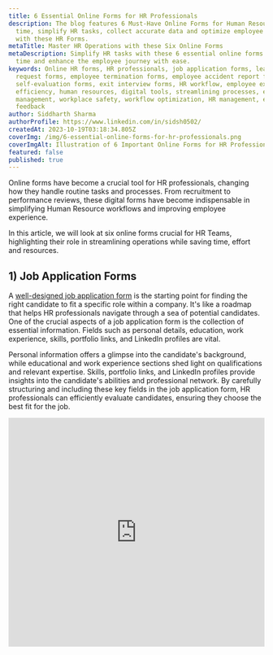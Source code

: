 ```yaml
---
title: 6 Essential Online Forms for HR Professionals
description: The blog features 6 Must-Have Online Forms for Human Resource. Save
  time, simplify HR tasks, collect accurate data and optimize employee journey
  with these HR Forms.
metaTitle: Master HR Operations with these Six Online Forms
metaDescription: Simplify HR tasks with these 6 essential online forms. Save
  time and enhance the employee journey with ease.
keywords: Online HR forms, HR professionals, job application forms, leave
  request forms, employee termination forms, employee accident report forms,
  self-evaluation forms, exit interview forms, HR workflow, employee experience,
  efficiency, human resources, digital tools, streamlining processes, employee
  management, workplace safety, workflow optimization, HR management, employee
  feedback
author: Siddharth Sharma
authorProfile: https://www.linkedin.com/in/sidsh0502/
createdAt: 2023-10-19T03:18:34.805Z
coverImg: /img/6-essential-online-forms-for-hr-professionals.png
coverImgAlt: Illustration of 6 Important Online Forms for HR Professionals
featured: false
published: true
---
```

Online forms have become a crucial tool for HR professionals, changing how they handle routine tasks and processes. From recruitment to performance reviews, these digital forms have become indispensable in simplifying Human Resource workflows and improving employee experience.

In this article, we will look at six online forms crucial for HR Teams, highlighting their role in streamlining operations while saving time, effort and resources.

## **1) Job Application Forms**

A [well-designed job application form](https://formester.com/templates/job-application-form-2450/) is the starting point for finding the right candidate to fit a specific role within a company. It's like a roadmap that helps HR professionals navigate through a sea of potential candidates. One of the crucial aspects of a job application form is the collection of essential information. Fields such as personal details, education, work experience, skills, portfolio links, and LinkedIn profiles are vital.

Personal information offers a glimpse into the candidate's background, while educational and work experience sections shed light on qualifications and relevant expertise. Skills, portfolio links, and LinkedIn profiles provide insights into the candidate's abilities and professional network. By carefully structuring and including these key fields in the job application form, HR professionals can efficiently evaluate candidates, ensuring they choose the best fit for the job.

<iframe
  width="100%"
  height="450"
  src="https://app.formester.com/f/48df2545-a443-4a89-bb90-c26f698c305b"
  frameborder="0"
/>



## 2) Leave Request Forms

Leave request forms play a crucial role in managing employee absences effectively. These forms bring in a level of organization and structure, ensuring that leave requests are handled consistently across the organization. There are various types of leaves, including annual, sick, maternity, or paternity leave. Each type serves a specific purpose and requires different approval processes.

Having [standardized leave forms helps HR professionals](https://formester.com/templates/time-off-request-form-2780/) categorize and process these requests efficiently. The approval process often involves the employee filling out the necessary details in the form and submitting it to their immediate supervisor or the HR department. Once received, the request is reviewed and approved based on company policies and the nature of the leave. This approach ensures that the correct approvals are obtained and the employee's absence is appropriately managed.

<iframe
  width="100%"
  height="450"
  src="https://app.formester.com/f/de992258-5f79-426f-b03a-d43a1e0b98a7"
  frameborder="0"
/>



## **3) Employee Termination Forms**

Documenting employee terminations using specific forms is a fundamental practice that helps organizations maintain a structured and consistent record of employee exits. These forms serve multiple purposes: legal compliance, company policy adherence, and future reference. When an employee leaves the organization, capturing essential information in the termination form is imperative. This information typically includes the reason for termination, the employee's last working day, return of company property, details about final pay and benefits, and any other relevant remarks.

It helps in conducting exit interviews and understanding the circumstances surrounding the employee's departure. By having an online termination form, HR professionals can ensure that [all necessary details are documented accurately](https://formester.com/templates/termination-form-2446/) and in a standardized manner. This not only aids in maintaining a clear record but also facilitates a smooth transition during the employee's departure. 

<iframe
  width="100%"
  height="450"
  src="https://app.formester.com/f/3bbfca84-6076-464f-9cc3-0dfd361d9d90"
  frameborder="0"
/>



## **4) Employee Accident Report Forms**

Accidents can happen in any workplace, making accident report forms a critical tool in maintaining workplace safety and ensuring compliance with safety regulations. These forms [document the details of accidents, injuries, or near misses](https://formester.com/templates/incident-report-form-2783/) that occur within the workplace. The information to be included in an accident report form usually comprises details about the incident, including the date, time, and location.

Additionally, it should capture the individuals involved and any witnesses, a description of the incident, injuries sustained, immediate actions taken, and recommendations to prevent future occurrences. By accurately documenting workplace incidents through accident report forms, organizations can analyze patterns, identify safety hazards, and implement preventive measures. This proactive approach is essential for maintaining a safe work environment and complying with legal requirements.

<iframe
  width="100%"
  height="450"
  src="https://app.formester.com/f/91db316c-eda9-4054-a4b4-ed7c78bd1444"
  frameborder="0"
/>



## **5) Self Evaluation Forms**

Self-evaluation forms benefit employees and the organization by promoting reflection, goal-setting, and open communication. Employees can showcase achievements, pinpoint strengths and areas for growth. This fosters self-awareness and [meaningful performance discussions](https://formester.com/templates/employee-self-evaluation-form-2779/). It aligns individual goals with larger objectives for organizations, enhancing productivity and satisfaction.

Common sections in self-evaluation forms include goals achieved, strengths, areas for development, performance feedback, and future objectives. Criteria cover job-specific skills, teamwork, communication, adaptability, and contributions.

<iframe
  width="100%"
  height="450"
  src="https://app.formester.com/f/5c9d79ab-aa7e-43c7-adc7-eea0d8e29517"
  frameborder="0"
/>



## 6) **Exit Interview Forms**

Exit interview forms hold significant value in understanding employee departures. They provide a platform for departing employees to express their reasons for leaving, feedback on their experiences, and suggestions for improvement. These forms often include questions about job satisfaction, work environment, management effectiveness, growth opportunities, and overall experience within the organization.

The insights gathered help HR identify patterns, areas for improvement, and potential areas to revise HR strategies. By actively [analyzing exit interview data](https://formester.com/templates/exit-interview-form-2784/), organizations can make informed decisions to improve employee retention, improve workplace culture, and address concerns, ultimately strengthening the overall HR approach.

How many of these forms have you used before? Let us know in the comments.

If you still rely on manual processes to complete routine tasks, take a step forward and embrace the future of HR Processes by trying out our [no-code web form builder with drag and drop interface](https://app.formester.com/users/sign_in).

<iframe
  width="100%"
  height="450"
  src="https://app.formester.com/f/ec48aa28-6407-41be-8e0f-84911fbc147f"
  frameborder="0"
/>